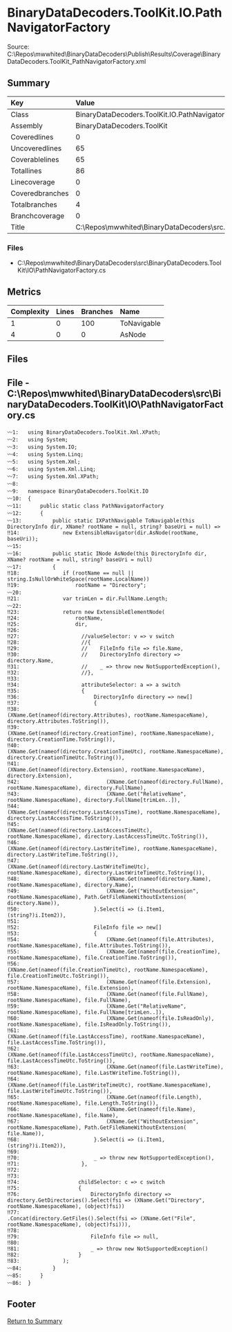 ﻿
# BinaryDataDecoders.ToolKit.IO.PathNavigatorFactory
Source: C:\Repos\mwwhited\BinaryDataDecoders\Publish\Results\Coverage\BinaryDataDecoders.ToolKit_PathNavigatorFactory.xml

## Summary

| Key                  | Value                                                            |
| :------------------- | :--------------------------------------------------------------- |
| Class                | BinaryDataDecoders.ToolKit.IO.PathNavigatorFactory           | 
| Assembly             | BinaryDataDecoders.ToolKit                                   | 
| Coveredlines         | 0                                                            | 
| Uncoveredlines       | 65                                                           | 
| Coverablelines       | 65                                                           | 
| Totallines           | 86                                                           | 
| Linecoverage         | 0                                                            | 
| Coveredbranches      | 0                                                            | 
| Totalbranches        | 4                                                            | 
| Branchcoverage       | 0                                                            | 
| Title                | C:\Repos\mwwhited\BinaryDataDecoders\src\..\src\BinaryDataDe | 

### Files
 * C:\Repos\mwwhited\BinaryDataDecoders\src\BinaryDataDecoders.ToolKit\IO\PathNavigatorFactory.cs

## Metrics

| Complexity | Lines | Branches | Name                                          |
| :--------- | :---- | :------- | :-------------------------------------------- |
| 1          | 0     | 100      | ToNavigable | 
| 4          | 0     | 0        | AsNode | 
## Files

## File - C:\Repos\mwwhited\BinaryDataDecoders\src\BinaryDataDecoders.ToolKit\IO\PathNavigatorFactory.cs

```CSharp
〰1:   using BinaryDataDecoders.ToolKit.Xml.XPath;
〰2:   using System;
〰3:   using System.IO;
〰4:   using System.Linq;
〰5:   using System.Xml;
〰6:   using System.Xml.Linq;
〰7:   using System.Xml.XPath;
〰8:   
〰9:   namespace BinaryDataDecoders.ToolKit.IO
〰10:  {
〰11:      public static class PathNavigatorFactory
〰12:      {
〰13:          public static IXPathNavigable ToNavigable(this DirectoryInfo dir, XName? rootName = null, string? baseUri = null) =>
‼14:              new ExtensibleNavigator(dir.AsNode(rootName, baseUri));
〰15:  
〰16:          public static INode AsNode(this DirectoryInfo dir, XName? rootName = null, string? baseUri = null)
〰17:          {
‼18:              if (rootName == null || string.IsNullOrWhiteSpace(rootName.LocalName))
‼19:                  rootName = "Directory";
〰20:  
‼21:              var trimLen = dir.FullName.Length;
〰22:  
‼23:              return new ExtensibleElementNode(
‼24:                  rootName,
‼25:                  dir,
‼26:  
‼27:                    //valueSelector: v => v switch
‼28:                    //{
‼29:                    //    FileInfo file => file.Name,
‼30:                    //    DirectoryInfo directory => directory.Name,
‼31:                    //    _ => throw new NotSupportedException(),
‼32:                    //},
‼33:  
‼34:                    attributeSelector: a => a switch
‼35:                    {
‼36:                        DirectoryInfo directory => new[]
‼37:                        {
‼38:                            (XName.Get(nameof(directory.Attributes), rootName.NamespaceName), directory.Attributes.ToString()),
‼39:                            (XName.Get(nameof(directory.CreationTime), rootName.NamespaceName), directory.CreationTime.ToString()),
‼40:                            (XName.Get(nameof(directory.CreationTimeUtc), rootName.NamespaceName), directory.CreationTimeUtc.ToString()),
‼41:                            (XName.Get(nameof(directory.Extension), rootName.NamespaceName), directory.Extension),
‼42:                            (XName.Get(nameof(directory.FullName), rootName.NamespaceName), directory.FullName),
‼43:                            (XName.Get("RelativeName", rootName.NamespaceName), directory.FullName[trimLen..]),
‼44:                            (XName.Get(nameof(directory.LastAccessTime), rootName.NamespaceName), directory.LastAccessTime.ToString()),
‼45:                            (XName.Get(nameof(directory.LastAccessTimeUtc), rootName.NamespaceName), directory.LastAccessTimeUtc.ToString()),
‼46:                            (XName.Get(nameof(directory.LastWriteTime), rootName.NamespaceName), directory.LastWriteTime.ToString()),
‼47:                            (XName.Get(nameof(directory.LastWriteTimeUtc), rootName.NamespaceName), directory.LastWriteTimeUtc.ToString()),
‼48:                            (XName.Get(nameof(directory.Name), rootName.NamespaceName), directory.Name),
‼49:                            (XName.Get("WithoutExtension", rootName.NamespaceName), Path.GetFileNameWithoutExtension( directory.Name)),
‼50:                        }.Select(i => (i.Item1, (string?)i.Item2)),
‼51:  
‼52:                        FileInfo file => new[]
‼53:                        {
‼54:                            (XName.Get(nameof(file.Attributes), rootName.NamespaceName), file.Attributes.ToString()),
‼55:                            (XName.Get(nameof(file.CreationTime), rootName.NamespaceName), file.CreationTime.ToString()),
‼56:                            (XName.Get(nameof(file.CreationTimeUtc), rootName.NamespaceName), file.CreationTimeUtc.ToString()),
‼57:                            (XName.Get(nameof(file.Extension), rootName.NamespaceName), file.Extension),
‼58:                            (XName.Get(nameof(file.FullName), rootName.NamespaceName), file.FullName),
‼59:                            (XName.Get("RelativeName", rootName.NamespaceName), file.FullName[trimLen..]),
‼60:                            (XName.Get(nameof(file.IsReadOnly), rootName.NamespaceName), file.IsReadOnly.ToString()),
‼61:                            (XName.Get(nameof(file.LastAccessTime), rootName.NamespaceName), file.LastAccessTime.ToString()),
‼62:                            (XName.Get(nameof(file.LastAccessTimeUtc), rootName.NamespaceName), file.LastAccessTimeUtc.ToString()),
‼63:                            (XName.Get(nameof(file.LastWriteTime), rootName.NamespaceName), file.LastWriteTime.ToString()),
‼64:                            (XName.Get(nameof(file.LastWriteTimeUtc), rootName.NamespaceName), file.LastWriteTimeUtc.ToString()),
‼65:                            (XName.Get(nameof(file.Length), rootName.NamespaceName), file.Length.ToString()),
‼66:                            (XName.Get(nameof(file.Name), rootName.NamespaceName), file.Name),
‼67:                            (XName.Get("WithoutExtension", rootName.NamespaceName), Path.GetFileNameWithoutExtension( file.Name)),
‼68:                        }.Select(i => (i.Item1, (string?)i.Item2)),
‼69:  
‼70:                        _ => throw new NotSupportedException(),
‼71:                    },
‼72:  
‼73:  
‼74:                   childSelector: c => c switch
‼75:                   {
‼76:                       DirectoryInfo directory => directory.GetDirectories().Select(fsi => (XName.Get("Directory", rootName.NamespaceName), (object)fsi))
‼77:                                          .Concat(directory.GetFiles().Select(fsi => (XName.Get("File", rootName.NamespaceName), (object)fsi))),
‼78:  
‼79:                       FileInfo file => null,
‼80:  
‼81:                       _ => throw new NotSupportedException()
‼82:                   }
‼83:              );
〰84:          }
〰85:      }
〰86:  }

```
## Footer 
[Return to Summary](Summary.md)

